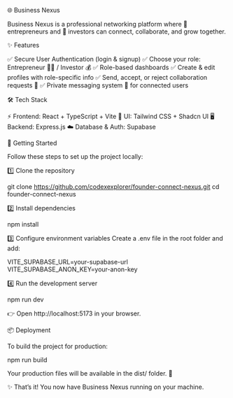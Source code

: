 🌐 Business Nexus

Business Nexus is a professional networking platform where 🚀 entrepreneurs and 💼 investors can connect, collaborate, and grow together.

✨ Features

✅ Secure User Authentication (login & signup)
✅ Choose your role: Entrepreneur 👨‍💼 / Investor 💰
✅ Role-based dashboards
✅ Create & edit profiles with role-specific info
✅ Send, accept, or reject collaboration requests 🤝
✅ Private messaging system 💬 for connected users

🛠️ Tech Stack

⚡ Frontend: React + TypeScript + Vite
🎨 UI: Tailwind CSS + Shadcn UI
🖥️ Backend: Express.js
☁️ Database & Auth: Supabase

🚀 Getting Started

Follow these steps to set up the project locally:

1️⃣ Clone the repository

git clone https://github.com/codexexplorer/founder-connect-nexus.git
cd founder-connect-nexus


2️⃣ Install dependencies

npm install


3️⃣ Configure environment variables
Create a .env file in the root folder and add:

VITE_SUPABASE_URL=your-supabase-url
VITE_SUPABASE_ANON_KEY=your-anon-key


4️⃣ Run the development server

npm run dev


👉 Open http://localhost:5173
 in your browser.

📦 Deployment

To build the project for production:

npm run build


Your production files will be available in the dist/ folder. 🚀


✨ That’s it! You now have Business Nexus running on your machine.
